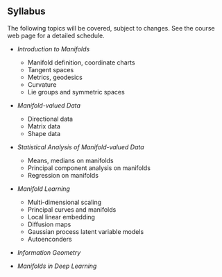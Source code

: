 ## Syllabus

The following topics will be covered, subject to changes. See the course web page for a detailed schedule.

* *Introduction to Manifolds*
  - Manifold definition, coordinate charts
  - Tangent spaces
  - Metrics, geodesics
  - Curvature
  - Lie groups and symmetric spaces

* *Manifold-valued Data*
  - Directional data
  - Matrix data
  - Shape data

* *Statistical Analysis of Manifold-valued Data*
  - Means, medians on manifolds
  - Principal component analysis on manifolds
  - Regression on manifolds

* *Manifold Learning*
  - Multi-dimensional scaling
  - Principal curves and manifolds
  - Local linear embedding
  - Diffusion maps
  - Gaussian process latent variable models
  - Autoenconders

* *Information Geometry*

* *Manifolds in Deep Learning*
